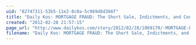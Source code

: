 ```yaml
---
uid: "82747311-53b5-11e2-8c0a-5c969d8d366f"
title: "Daily Kos: MORTGAGE FRAUD: The Short Sale, Indictments, and Convictions. Hats Off to FBI/DOJ"
created: "2012-02-28 21:57:15"
page_url: "http://www.dailykos.com/story/2012/02/28/1069170/-MORTGAGE-FRAUD-The-Short-Sale-Indictments-and-Convictions-Hats-Off-to-FBI-DOJ"
filename: "Daily Kos: MORTGAGE FRAUD: The Short Sale, Indictments, and Convictions. Hats Off to FBI_DOJ.html"
---
```

